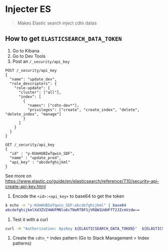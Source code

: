 # Injecter ES

> Makes Elastic search inject cdtn datas

## How to get `ELASTICSEARCH_DATA_TOKEN`

1. Go to Kibana
1. Go to Dev Tools
1. Post an `/_security/api_key`

```
POST /_security/api_key
{
  "name": "update_dev",
  "role_descriptors": {
    "role-update": {
      "cluster": ["all"],
      "index": [
        {
          "names": ["cdtn-dev*"],
          "privileges": ["create", "create_index", "delete", "delete_index", "manage"]
        }
      ]
    }
  }
}

GET /_security/api_key
{
  "id" : "y-KUmHUBIwTqwin_SDF",
  "name" : "update_prod",
  "api_key" : "abcdefghijkml"
}
```

See more on https://www.elastic.co/guide/en/elasticsearch/reference/7.10/security-api-create-api-key.html

1. Encode the `<id>:<api_key>` to base64 to get the token

```sh
$ echo -n "y-KUmHUBIwTqwin_SDF:abcdefghijkml" | base64
abcdefghijkmlXd3ZVZ4WUFMNlo6cTNoRTBFSjVRQW1UdHFfT2JZcmVzdw==
```

1. Test it with a curl

```sh
curl -H "Authorization: ApiKey ${ELASTICSEARCH_DATA_TOKEN}"  ${ELASTICSEARCH_URL}
```

1. Create the `cdtn_*` index pattern (Go to Stack Management > Index patterns)
